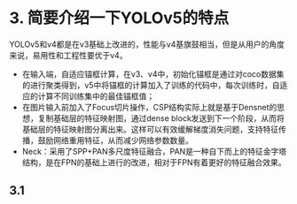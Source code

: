 # 3. 简要介绍一下YOLOv5的特点
YOLOv5和v4都是在v3基础上改进的，性能与v4基旗鼓相当，但是从用户的角度来说，易用性和工程性要优于v4。
+ 在输入端，自适应锚框计算，在v3、v4中，初始化锚框是通过对coco数据集的进行聚类得到，v5中将锚框的计算加入了训练的代码中，每次训练时，自适应的计算不同训练集中的最佳锚框值；
+ 在图片输入前加入了Focus切片操作，CSP结构实际上就是基于Densnet的思想，复制基础层的特征映射图，通过dense block发送到下一个阶段，从而将基础层的特征映射图分离出来。这样可以有效缓解梯度消失问题，支持特征传播，鼓励网络重用特征，从而减少网络参数数量。
+ Neck：采用了SPP+PAN多尺度特征融合，PAN是一种自下而上的特征金字塔结构，是在FPN的基础上进行的改进，相对于FPN有着更好的特征融合效果。

## 3.1

